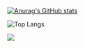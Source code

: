 

[![Anurag's GitHub stats](https://github-readme-stats.vercel.app/api?username=pss0204)](https://github.com/anuraghazra/github-readme-stats)


![Top Langs](https://github-readme-stats.vercel.app/api/top-langs/?username=pss0204&layout=compact)

<img src="https://img.shields.io/badge/python-%233776AB.svg?&style=for-the-badge&logo=python&logoColor=white" />
